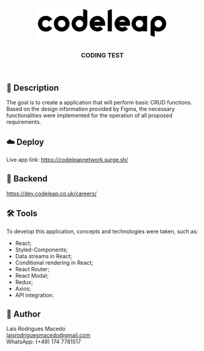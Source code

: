<p align="center">
  <img width="350px" src="https://github.com/laisrmacedo/code-test-frontend/blob/main/codeleap-network/src/assets/codeleap_logo.png?raw=true" />
</p>
<h3 align="center">CODING TEST</h3>
<br>

## 📝 Description

The goal is to create a application that will perform basic CRUD functions. Based on the design information provided by Figma, the necessary functionalities were implemented for the operation of all proposed requirements.

## ☁️ Deploy

Live app link: https://codeleapnetwork.surge.sh/

## 🧩 Backend

https://dev.codeleap.co.uk/careers/

## 🛠 Tools

To develop this application, concepts and technologies were taken, such as:

- React;
- Styled-Components;
- Data streams in React;
- Conditional rendering  in React;
- React Router;
- React Modal;
- Redux;
- Axios;
- API integration.

## 🧠 Author

Laís Rodrigues Macedo </br>
laisrodriguesmacedo@gmail.com </br>
WhatsApp: (+49) 174 7781517
